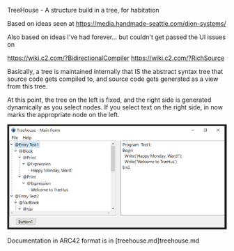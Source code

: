 TreeHouse - A structure build in a tree, for habitation

Based on ideas seen at https://media.handmade-seattle.com/dion-systems/

Also based on ideas I've had forever... but couldn't get passed the UI issues on

  https://wiki.c2.com/?BidirectionalCompiler
  https://wiki.c2.com/?RichSource

Basically, a tree is maintained internally that IS the abstract syntax tree that source code gets compiled to, and source code gets generated as a view from this tree.

At this point, the tree on the left is fixed, and the right side is generated dynamically as you select nodes. If you select text on the right side, in now marks the appropriate node on the left.

![Screen Shot 1](screenshots/v001_main.png?raw=true "TreeHouse - Main Screen")

Documentation in ARC42 format is in [treehouse.md]treehouse.md


